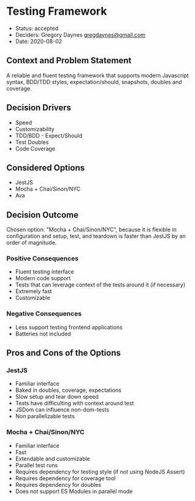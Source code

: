 # Testing Framework

* Status: accepted
* Deciders: Gregory Daynes <gregdaynes@gmail.com>
* Date: 2020-08-02

## Context and Problem Statement

A reliable and fluent testing framework that supports modern Javascript syntax, BDD/TDD styles, expectation/should, snapshots, doubles and coverage.

## Decision Drivers

* Speed
* Customizability
* TDD/BDD - Expect/Should
* Test Doubles
* Code Coverage

## Considered Options

* JestJS
* Mocha + Chai/Sinon/NYC
* Ava

## Decision Outcome

Chosen option: "Mocha + Chai/Sinon/NYC", because it is flexible in configuration and setup, test, and teardown is faster than JestJS by an order of magnitude.

### Positive Consequences

* Fluent testing interface
* Modern code support
* Tests that can leverage context of the tests around it (if necessary)
* Extremely fast
* Customizable

### Negative Consequences

* Less support testing frontend applications
* Batteries not included

## Pros and Cons of the Options

### JestJS

* Familiar interface
* Baked in doubles, coverage, expectations
* Slow setup and tear down speed
* Tests have difficulting with context around test
* JSDom can influence non-dom-tests
* Non parallelizable tests

### Mocha + Chai/Sinon/NYC

* Familiar interface
* Fast
* Extendable and customizable
* Parallel test runs
* Requires dependency for testing style (if not using NodeJS Assert)
* Requires dependency for coverage tool
* Requires dependency for doubles
* Does not support ES Modules in parallel mode

